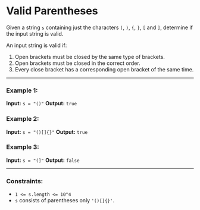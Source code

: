 # Valid Parentheses

Given a string `s` containing just the characters `(`, `)`, `{`, `}`, `[` and `]`, determine if the input string is valid.

An input string is valid if:

1. Open brackets must be closed by the same type of brackets.
2. Open brackets must be closed in the correct order.
3. Every close bracket has a corresponding open bracket of the same time.

---

### Example 1:

**Input:** `s = "()"`
**Output:** `true`

### Example 2:

**Input:** `s = "()[]{}"`
**Output:** `true`

### Example 3:

**Input:** `s = "(]"`
**Output:** `false`

---

### Constraints:

- `1 <= s.length <= 10^4`
- `s` consists of parentheses only `'()[]{}'`.
